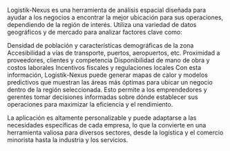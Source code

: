 Logistik-Nexus es una herramienta de análisis espacial diseñada para ayudar a los negocios a encontrar la mejor ubicación para sus operaciones, dependiendo de la región de interés. Utiliza una variedad de datos geográficos y de mercado para analizar factores clave como:

Densidad de población y características demográficas de la zona
Accesibilidad a vías de transporte, puertos, aeropuertos, etc.
Proximidad a proveedores, clientes y competencia
Disponibilidad de mano de obra y costos laborales
Incentivos fiscales y regulaciones locales
Con esta información, Logistik-Nexus puede generar mapas de calor y modelos predictivos que muestran las áreas más óptimas para ubicar un negocio dentro de la región seleccionada. Esto permite a los emprendedores y gerentes tomar decisiones informadas sobre dónde establecer sus operaciones para maximizar la eficiencia y el rendimiento.

La aplicación es altamente personalizable y puede adaptarse a las necesidades específicas de cada empresa, lo que la convierte en una herramienta valiosa para diversos sectores, desde la logística y el comercio minorista hasta la industria y los servicios.
